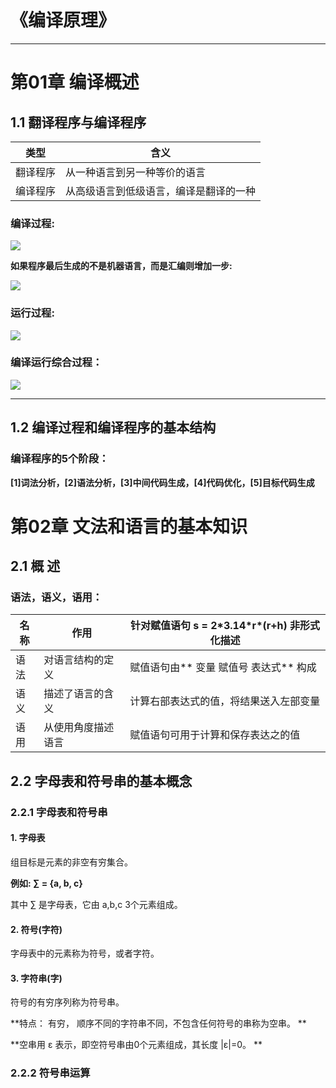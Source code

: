 # 《编译原理》
****

# 第01章 编译概述

## 1.1 翻译程序与编译程序

类型     | 含义
---------|---------
翻译程序 | 从一种语言到另一种等价的语言
编译程序 | 从高级语言到低级语言，编译是翻译的一种

###  编译过程:

 <img src="http://yuml.me/diagram/nofunky/class/(源程序) 编译程序 -> (机器语言目标程序) " />


**如果程序最后生成的不是机器语言，而是汇编则增加一步:**


 <img src="http://yuml.me/diagram/nofunky/class/[源程序]编译程序->[汇编语言],[汇编语言]汇编程序->[机器语言目标程序]" />

### 运行过程:

 <img src="http://yuml.me/diagram/nofunky/class/
 [机器语言目标程序] 初始数据-运行系统>[结果]" />

### 编译运行综合过程：

 <img src="http://yuml.me/diagram/nofunky/class/
 [源程序] 编译程序->[机器语言目标程序],
 [源程序] 编译程序->[汇编语言],
 [汇编语言] 汇编程序->[机器语言目标程序],
 [机器语言目标程序] 初始数据-运行系统>[结果]" />

*****

## 1.2 编译过程和编译程序的基本结构

### 编译程序的5个阶段：

**[1]词法分析，[2]语法分析，[3]中间代码生成，[4]代码优化，[5]目标代码生成**


# 第02章 文法和语言的基本知识

## 2.1 概 述

### 语法，语义，语用：

名称 |        作用        | 针对赋值语句 s = 2\*3.14\*r\*(r+h) 非形式化描述
---- | -------------------| ---------------------------------------
语法 | 对语言结构的定义   | 赋值语句由** 变量 赋值号 表达式** 构成
语义 | 描述了语言的含义   | 计算右部表达式的值，将结果送入左部变量
语用 | 从使用角度描述语言 | 赋值语句可用于计算和保存表达之的值


## 2.2 字母表和符号串的基本概念

### 2.2.1 字母表和符号串
#### 1. 字母表

组目标是元素的非空有穷集合。

**例如: ∑ = {a, b, c}**

其中 ∑ 是字母表，它由 a,b,c 3个元素组成。

#### 2. 符号(字符)
字母表中的元素称为符号，或者字符。

#### 3. 字符串(字)
符号的有穷序列称为符号串。

**特点： 有穷， 顺序不同的字符串不同，不包含任何符号的串称为空串。 **

**空串用 ε 表示，即空符号串由0个元素组成，其长度 |ε|=0。 **

### 2.2.2 符号串运算



<br/><br/><br/><br/><br/><br/><br/><br/>




